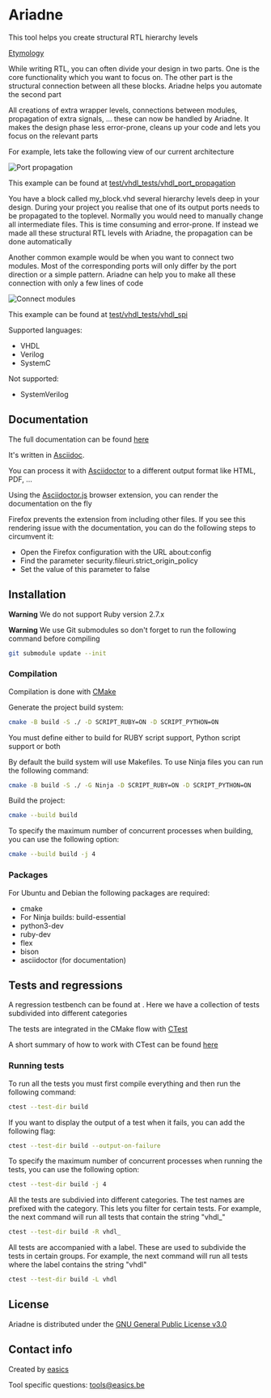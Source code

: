 <!--- This file is part of ariadne. -->
<!---  -->
<!--- ariadne is free software: you can redistribute it and/or modify it under -->
<!--- the terms of the GNU General Public License as published by the Free Software -->
<!--- Foundation, either version 3 of the License, or (at your option) any later -->
<!--- version. -->
<!---  -->
<!--- ariadne is distributed in the hope that it will be useful, but WITHOUT ANY -->
<!--- WARRANTY; without even the implied warranty of MERCHANTABILITY or FITNESS FOR A -->
<!--- PARTICULAR PURPOSE. See the GNU General Public License for more details. -->
<!---  -->
<!--- You should have received a copy of the GNU General Public License along with -->
<!--- ariadne. If not, see <https://www.gnu.org/licenses/>. -->

# Ariadne

This tool helps you create structural RTL hierarchy levels

[Etymology](https://en.wikipedia.org/wiki/Ariadne)

While writing RTL, you can often divide your design in two parts. One is the
core functionality which you want to focus on. The other part is the structural
connection between all these blocks. Ariadne helps you automate the second part

All creations of extra wrapper levels, connections between modules, propagation
of extra signals, ... these can now be handled by Ariadne. It makes the design
phase less error-prone, cleans up your code and lets you focus on the relevant
parts

For example, lets take the following view of our current architecture

![Port propagation](doc/images/port_propagation.svg)

This example can be found at [test/vhdl_tests/vhdl_port_propagation](test/vhdl_tests/vhdl_port_propagation)

You have a block called my_block.vhd several hierarchy levels deep in your
design. During your project you realise that one of its output ports needs to be
propagated to the toplevel. Normally you would need to manually change all
intermediate files. This is time consuming and error-prone. If instead we made
all these structural RTL levels with Ariadne, the propagation can be done
automatically

Another common example would be when you want to connect two modules. Most of
the corresponding ports will only differ by the port direction or a simple
pattern. Ariadne can help you to make all these connection with only a few lines
of code

![Connect modules](doc/images/module_connection.svg)

This example can be found at [test/vhdl_tests/vhdl_spi](test/vhdl_tests/vhdl_spi)

Supported languages:

* VHDL
* Verilog
* SystemC

Not supported:

* SystemVerilog

## Documentation

The full documentation can be found [here](doc/ariadne.adoc)

It's written in [Asciidoc](https://docs.asciidoctor.org/asciidoc/latest/).

You can process it with [Asciidoctor](https://asciidoctor.org/) to a different
output format like HTML, PDF, ...

Using the
[Asciidoctor.js](https://github.com/asciidoctor/asciidoctor-browser-extension)
browser extension, you can render the documentation on the fly

Firefox prevents the extension from including other files. If you see this
rendering issue with the documentation, you can do the following steps to
circumvent it:

* Open the Firefox configuration with the URL about:config
* Find the parameter security.fileuri.strict_origin_policy
* Set the value of this parameter to false

## Installation

**Warning**
We do not support Ruby version 2.7.x

**Warning**
We use Git submodules so don't forget to run the following command before
compiling
```bash
git submodule update --init
```

### Compilation

Compilation is done with [CMake](https://cmake.org/)

Generate the project build system:

```bash
cmake -B build -S ./ -D SCRIPT_RUBY=ON -D SCRIPT_PYTHON=ON
```

You must define either to build for RUBY script support, Python script support
or both

By default the build system will use Makefiles.
To use Ninja files you can run the following command:

```bash
cmake -B build -S ./ -G Ninja -D SCRIPT_RUBY=ON -D SCRIPT_PYTHON=ON
```

Build the project:

```bash
cmake --build build
```

To specify the maximum number of concurrent processes when building, you can use
the following option:

```bash
cmake --build build -j 4
```

### Packages

For Ubuntu and Debian the following packages are required:

* cmake
* For Ninja builds: build-essential
* python3-dev
* ruby-dev
* flex
* bison
* asciidoctor (for documentation)

## Tests and regressions

A regression testbench can be found at [](test). Here we have a collection of
tests subdivided into different categories

The tests are integrated in the CMake flow with
[CTest](https://cmake.org/cmake/help/book/mastering-cmake/chapter/Testing%20With%20CMake%20and%20CTest.html)

A short summary of how to work with CTest can be found
[here](https://coderefinery.github.io/cmake-workshop/testing)

### Running tests

To run all the tests you must first compile everything and then run the
following command:

```bash
ctest --test-dir build
```

If you want to display the output of a test when it fails, you can add the
following flag:

```bash
ctest --test-dir build --output-on-failure
```

To specify the maximum number of concurrent processes when running the tests,
you can use the following option:

```bash
ctest --test-dir build -j 4
```

All the tests are subdivied into different categories. The test names are
prefixed with the category. This lets you filter for certain tests. For example,
the next command will run all tests that contain the string "vhdl_"

```bash
ctest --test-dir build -R vhdl_
```

All tests are accompanied with a label. These are used to subdivide the tests in
certain groups. For example, the next command will run all tests where the label
contains the string "vhdl"

```bash
ctest --test-dir build -L vhdl
```

## License

Ariadne is distributed under the
[GNU General Public License v3.0](https://www.gnu.org/licenses/gpl-3.0.html)

## Contact info

Created by [easics](https://www.easics.com/)

Tool specific questions: tools@easics.be
